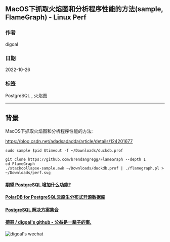 ## MacOS下抓取火焰图和分析程序性能的方法(sample, FlameGraph) - Linux Perf         
                        
### 作者                        
digoal                        
                        
### 日期                        
2022-10-26                        
                        
### 标签                        
PostgreSQL , 火焰图   
                        
----                        
                        
## 背景       
     
MacOS下抓取火焰图和分析程序性能的方法:     
    
https://blog.csdn.net/adadsadadda/article/details/124201677    
    
```    
sudo sample $pid $timeout -f ~/Downloads/duckdb.prof    
    
git clone https://github.com/brendangregg/FlameGraph --depth 1    
cd FlameGraph    
./stackcollapse-sample.awk ~/Downloads/duckdb.prof | ./flamegraph.pl > ~/Downloads/perf.svg    
```    
       
  
#### [期望 PostgreSQL 增加什么功能?](https://github.com/digoal/blog/issues/76 "269ac3d1c492e938c0191101c7238216")
  
  
#### [PolarDB for PostgreSQL云原生分布式开源数据库](https://github.com/ApsaraDB/PolarDB-for-PostgreSQL "57258f76c37864c6e6d23383d05714ea")
  
  
#### [PostgreSQL 解决方案集合](https://yq.aliyun.com/topic/118 "40cff096e9ed7122c512b35d8561d9c8")
  
  
#### [德哥 / digoal's github - 公益是一辈子的事.](https://github.com/digoal/blog/blob/master/README.md "22709685feb7cab07d30f30387f0a9ae")
  
  
![digoal's wechat](../pic/digoal_weixin.jpg "f7ad92eeba24523fd47a6e1a0e691b59")
  
